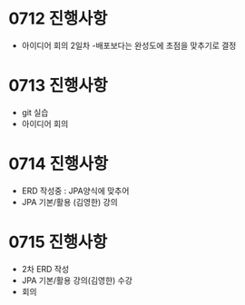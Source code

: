 # 0712 진행사항
 - 아이디어 회의 2일차
     -배포보다는 완성도에 초점을 맞추기로 결정 

# 0713 진행사항
 - git 실습
 - 아이디어 회의

# 0714 진행사항
 - ERD 작성중 : JPA양식에 맞추어
 - JPA 기본/활용 (김영한) 강의

# 0715 진행사항
 - 2차 ERD 작성
 - JPA 기본/활용 강의(김영한) 수강
 - 회의